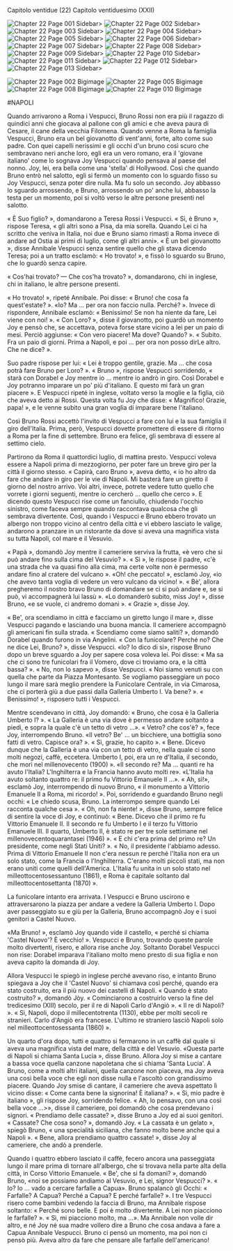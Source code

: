 Capitolo ventidue (22) Capitolo ventiduesimo (XXII)

![Chapter 22 Page 001 Sidebar>](Chapter22-001-sidebar.png)
![Chapter 22 Page 002 Sidebar>](Chapter22-002-sidebar.png)
![Chapter 22 Page 003 Sidebar>](Chapter22-003-sidebar.png)
![Chapter 22 Page 004 Sidebar>](Chapter22-004-sidebar.png)
![Chapter 22 Page 005 Sidebar>](Chapter22-005-sidebar.png)
![Chapter 22 Page 006 Sidebar>](Chapter22-006-sidebar.png)
![Chapter 22 Page 007 Sidebar>](Chapter22-007-sidebar.png)
![Chapter 22 Page 008 Sidebar>](Chapter22-008-sidebar.png)
![Chapter 22 Page 009 Sidebar>](Chapter22-009-sidebar.png)
![Chapter 22 Page 010 Sidebar>](Chapter22-010-sidebar.png)
![Chapter 22 Page 011 Sidebar>](Chapter22-011-sidebar.png)
![Chapter 22 Page 012 Sidebar>](Chapter22-012-sidebar.png)
![Chapter 22 Page 013 Sidebar>](Chapter22-013-sidebar.png)

![Chapter 22 Page 002 Bigimage](Chapter22-002-bigimage.png)
![Chapter 22 Page 005 Bigimage](Chapter22-005-bigimage.png)
![Chapter 22 Page 008 Bigimage](Chapter22-008-bigimage.png)
![Chapter 22 Page 010 Bigimage](Chapter22-010-bigimage.png)


#NAPOLI

Quando arrivarono a Roma i Vespucci, Bruno Rossi non era più il ragazzo di quindici anni che giocava al pallone con gli amici e che aveva paura di Cesare, il cane della vecchia Filomena. Quando venne a Roma la famiglia Vespucci, Bruno era un bel giovanotto di vent'anni, forte, alto come suo padre. Con quei capelli nerissimi e gli occhi d'un bruno così scuro che sembravano neri anche loro, egli era un vero romano, era il 'giovane italiano' come lo sognava Joy Vespucci quando pensava al paese del nonno. Joy, lei, era bella come una 'stella' di Hollywood. Così che quando Bruno entrò nel salotto, egli si fermò un momento con lo sguardo fisso su Joy Vespucci, senza poter dire nulla. Ma fu solo un secondo. Joy abbasso lo sguardo arrossendo, e Bruno, arrossendo un po' anche lui, abbasso la testa per un momento, poi si voltò verso le altre persone presenti nel salotto.


« È Suo figlio? », domandarono a Teresa Rossi i Vespucci. « Sì, è Bruno », rispose Teresa, « gli altri sono a Pisa, da mia sorella. Quando Lei ci ha scritto che veniva in Italia, noi due e Bruno siamo rimasti a Roma invece di andare ad Ostia ai primi di luglio, come gli altri anni». « È un bel giovanotto », disse Annibale Vespucci senza sentire quello che gli stava dicendo Teresa; poi a un tratto esclamò: « Ho trovato! », e fissò lo sguardo su Bruno, che lo guardò senza capire.

« Cos'hai trovato? — Che cos'ha trovato? », domandarono, chi in inglese, chi in italiano, le altre persone presenti.

« Ho trovato! », ripeté Annibale. Poi disse: « Bruno! che cosa fa quest'estate? ». «Io? Ma ... per ora non faccio nulla. Perché? ». Invece di rispondere, Annibale esclamò: « Benissimo! Se non ha niente da fare, Lei viene con noi! ». « Con Loro? », disse il giovanotto, poi guardò un momento Joy e pensò che, se accettava, poteva forse stare vicino a lei per un paio di mesi. Perciò aggiunse: « Con vero piacere! Ma dove? Quando? ». « Subito. Fra un paio di giorni. Prima a Napoli, e poi ... per ora non posso dirLe altro. Che ne dice? ».

Suo padre rispose per lui: « Lei è troppo gentile, grazie. Ma ... che cosa potrà fare Bruno per Loro? ». « Bruno », rispose Vespucci sorridendo, « starà con Dorabel e Joy mentre io ... mentre io andrò in giro. Così Dorabel e Joy potranno imparare un po' più d'italiano. E questo mi farà un gran piacere ». E Vespucci ripeté in inglese, voltato verso la moglie e la figlia, ciò che aveva detto ai Rossi. Questa volta fu Joy che disse: « Magnifico! Grazie, papa! », e le venne subito una gran voglia di imparare bene l'italiano.

Così Bruno Rossi accettò l'invito di Vespucci a fare con lui e la sua famiglia il giro dell'Italia. Prima, però, Vespucci dovette promettere di essere di ritorno a Roma per la fine di settembre. Bruno era felice, gli sembrava di essere al settimo cielo.

Partirono da Roma il quattordici luglio, di mattina presto. Vespucci voleva essere a Napoli prima di mezzogiorno, per poter fare un breve giro per la città il giorno stesso. « Capirà, caro Bruno », aveva detto, « io ho altro da fare che andare in giro per le vie di Napoli. Mi basterà fare un giretto il giorno del nostro arrivo. Voi altri, invece, potrete vedere tutto quello che vorrete i giorni seguenti, mentre io cercherò ... quello che cerco ». E dicendo questo Vespucci rise come un fanciullo, chiudendo l'occhio sinistro, come faceva sempre quando raccontava qualcosa che gli sembrava divertente. Così, quando i Vespucci e Bruno ebbero trovato un albergo non troppo vicino al centro della città e vi ebbero lasciato le valige, andarono a pranzare in un ristorante da dove si aveva una magnifica vista su tutta Napoli, col mare e il Vesuvio.

« Papà », domandò Joy mentre il cameriere serviva la frutta, «è vero che si può andare fino sulla cima del Vesuvio? ». « Sì », le rispose il padre, «c'è una strada che va quasi fino alla cima, ma certe volte non è permesso andare fino al cratere del vulcano ». «Oh! che peccato! », esclamò Joy, «io che avevo tanta voglia di vedere un vero vulcano da vicino! ». « Bè', allora pregheremo il nostro bravo Bruno di domandare se ci si può andare e, se si può, vi accompagnerà lui lassù ». «Lo domanderò subito, miss Joy! », disse Bruno, «e se vuole, ci andremo domani ». « Grazie », disse Joy.

« Be', ora scendiamo in città e facciamo un giretto lungo il mare », disse Vespucci pagando e lasciando una buona mancia. Il cameriere accompagnò gli americani fin sulla strada. « Scendiamo come siamo saliti? », domandò Dorabel quando furono in via Angelini. « Con la funicolare? Perché no? Che ne dice Lei, Bruno? », disse Vespucci. «Io? Io dico di sì», rispose Bruno dopo un breve sguardo a Joy per sapere cosa voleva lei. Poi disse: « Ma sa che ci sono tre funicolari fra il Vomero, dove ci troviamo ora, e la città bassa? ». « No, non lo sapevo », disse Vespucci. « Noi siamo venuti su con quella che parte da Piazza Montesanto. Se vogliamo passeggiare un poco lungo il mare sarà meglio prendere la Funicolare Centrale, in via Cimarosa, che ci porterà giù a due passi dalla Galleria Umberto I. Va bene? ». « Benissimo! », risposero tutti i Vespucci.

Mentre scendevano in città, Joy domandò: « Bruno, che cosa è la Galleria Umberto I? ». « La Galleria è una via dove è permesso andare soltanto a piedi, e sopra la quale c'è un tetto di vetro ...». « Vetro? che cos'è? », fece Joy, interrompendo Bruno. «Il vetro? Be' ... un bicchiere, una bottiglia sono fatti di vetro. Capisce ora? ». « Sì, grazie, ho capito ». « Bene. Dicevo dunque che la Galleria è una via con un tetto di vetro, nella quale ci sono molti negozi, caffè, eccetera. Umberto I, poi, era un re d'Italia, il secondo, che morì nel millenovecento (1900) ». «Il secondo re? Ma ... quanti re ha avuto l'Italia? L'Inghilterra e la Francia hanno avuto molti re». «L'Italia ha avuto soltanto quattro re: il primo fu Vittorio Emanuele II ...». « Ah, sì!», esclamò Joy, interrompendo di nuovo Bruno, « il monumento a Vittorio Emanuele II a Roma, mi ricordo! ». Poi, sorridendo e guardando Bruno negli occhi: « Le chiedo scusa, Bruno. La interrompo sempre quando Lei racconta qualche cesa ». « Oh, non fa niente! », disse Bruno, sempre felice di sentire la voce di Joy, e continuò: « Bene. Dicevo che il primo re fu Vittorio Emanuele II. Il secondo re fu Umberto I e il terzo fu Vittorio Emanuele III. Il quarto, Umberto II, è stato re per tre sole settimane nel millenovecentoquarantasei (1946) ». « E chi c'era prima del primo re? Un presidente, come negli Stati Uniti? ». « No, il presidente l'abbiamo adesso. Prima di Vittorio Emanuele II non c'era nessun re perché l'Italia non era un solo stato, come la Francia o l'Inghilterra. C'erano molti piccoli stati, ma non erano uniti come quelli dell'America. L'Italia fu unita in un solo stato nel milleottocentosessantuno (1861), e Roma è capitale soltanto dal milleottocentosettanta (1870) ».

La funicolare intanto era arrivata. I Vespucci e Bruno uscirono e attraversarono la piazza per andare a vedere la Galleria Umberto I. Dopo aver passeggiato su e giù per la Galleria, Bruno accompagnò Joy e i suoi genitori a Castel Nuovo.

«Ma Bruno! », esclamò Joy quando vide il castello, « perché si chiama 'Castel Nuovo'? È vecchio! ». Vespucci e Bruno, trovando queste parole molto divertenti, risero, e allora rise anche Joy. Soltanto Dorabel Vespucci non rise: Dorabel imparava l'italiano molto meno presto di sua figlia e non aveva capito la domanda di Joy.

Allora Vespucci le spiegò in inglese perché avevano riso, e intanto Bruno spiegava a Joy che il 'Castel Nuovo' si chiamava così perché, quando era stato costruito, era il più nuovo dei castelli di Napoli. « Quando è stato costruito? », domandò Jòy. « Cominciarono a costruirlo verso la fine del tredicesimo (XIII) secolo, per il re di Napoli Carlo d'Angiò ». « Il re di Napoli? ». « Sì, Napoli, dopo il millecentotrenta (1130), ebbe per molti secoli re stranieri. Carlo d'Angiò era francese. L'ultimo re straniero lasciò Napoli solo nel milleottocentosessanta (1860) ».

Un quarto d'ora dopo, tutti e quattro si fermarono in un caffè dal quale si aveva una magnifica vista del mare, della città e del Vesuvio. «Questa parte di Napoli si chiama Santa Lucia », disse Bruno. Allora Joy si mise a cantare a bassa voce quella canzone napoletana che si chiama 'Santa Lucia'. A Bruno, come a molti altri italiani, quella canzone non piaceva, ma Joy aveva una così bella voce che egli non disse nulla e l'ascoltò con grandissimo piacere. Quando Joy smise di cantare, il cameriere che aveva aspettato lì vicino disse: « Come canta bene la signorina! È italiana? ». « Sì, mio padre è italiano », gli rispose Joy, sorridendo felice. « Ah, lo pensavo, con una così bella voce ...>», disse il cameriere, poi domandò che cosa prendevano i signori. « Prendiamo delle cassate? », disse Bruno a Joy ed ai suoi genitori. « Cassate? Che cosa sono? », domandò Joy. « La cassata è un gelato », spiegò Bruno, « una specialità siciliana, che fanno molto bene anche qui a Napoli ». « Bene, allora prendiamo quattro cassate! », disse Joy al cameriere, che andò a prenderle.

Quando i quattro ebbero lasciato il caffè, fecero ancora una passeggiata lungo il mare prima di tornare all'albergo, che si trovava nella parte alta della città, in Corso Vittorio Emanuele. « Be', che si fa domani? », domandò Bruno, «noi se possiamo andiamo al Vesuvio, e Lei, signor Vespucci? ». « Io? Io ... vado a cercare farfalle a Capua». Bruno spalancò gli Occhi: « Farfalle? A Capua? Perché a Capua? E perché farfalle? ». I tre Vespucci risero come bambini vedendo la faccia di Bruno, ma Annibale rispose soltanto: « Perché sono belle. E poi è molto divertente. A Lei non piacciono le farfalle? ». « Sì, mi piacciono molto, ma ...». Ma Annibale non volle dir altro, e né Joy né sua madre vollero dire a Bruno che cosa andava a fare a Capua Annibale Vespucci. Bruno ci pensò un momento, ma poi non ci pensò più. Aveva altro da fare che pensare alle farfalle dell'americano!
